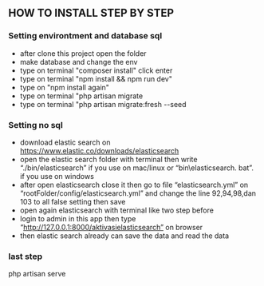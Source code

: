 ## HOW TO INSTALL STEP BY STEP
### Setting environtment and database sql
- after clone this project open the folder
- make database and change the env
- type on terminal "composer install" click enter
- type on terminal "npm install && npm run dev"
- type on "npm install again"
- type on terminal "php artisan migrate
- type on terminal "php artisan migrate:fresh --seed

### Setting no sql 
- download elastic search on https://www.elastic.co/downloads/elasticsearch
- open the elastic search folder with terminal then write “./bin/elasticsearch” if you use on mac/linux or “bin\elasticsearch. bat”. if you use on windows
- after open elasticsearch close it then go to file  “elasticsearch.yml” on “rootFolder/config/elasticsearch.yml” and change the line 92,94,98,dan 103 to all false setting then save
- open again elasticsearch with terminal like two step before
- login to admin in this app then type “http://127.0.0.1:8000/aktivasielasticsearch” on browser
- then elastic search already can save the data and read the data 

### last step
php artisan serve
